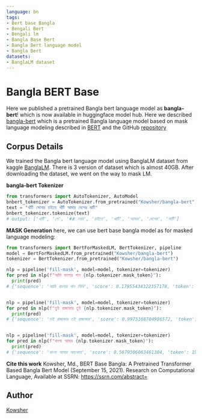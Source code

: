 ```yaml
---
language: bn
tags:
- Bert base Bangla
- Bengali Bert
- Bengali lm
- Bangla Base Bert
- Bangla Bert language model
- Bangla Bert
datasets:
- BanglaLM dataset
---
```

# Bangla BERT Base
Here we published a pretrained Bangla bert language model as **bangla-bert**! which is now available in huggingface model hub. 
Here we described [bangla-bert](https://github.com/Kowsher/bert-base-bangla) which is a pretrained Bangla language model based on mask language modeling described in [BERT](https://arxiv.org/abs/1810.04805) and the GitHub  [repository](https://github.com/google-research/bert)
##  Corpus Details
We trained the Bangla bert language model using BanglaLM dataset from kaggle [BanglaLM](https://www.kaggle.com/gakowsher/bangla-language-model-dataset). There is 3 version of dataset which is almost 40GB.
After downloading the dataset, we went on the way to mask LM.


**bangla-bert Tokenizer**

```py
from transformers import AutoTokenizer, AutoModel
bnbert_tokenizer = AutoTokenizer.from_pretrained("Kowsher/bangla-bert")
text = "খাঁটি সোনার চাইতে খাঁটি আমার দেশের মাটি"
bnbert_tokenizer.tokenize(text)
# output: ['খাটি', 'সে', '##ানার', 'চাইতে', 'খাটি', 'আমার', 'দেশের', 'মাটি']
```
**MASK Generation**
here, we can use bert base bangla model as for masked language modeling:
```py
from transformers import BertForMaskedLM, BertTokenizer, pipeline
model = BertForMaskedLM.from_pretrained("Kowsher/bangla-bert")
tokenizer = BertTokenizer.from_pretrained("Kowsher/bangla-bert")

nlp = pipeline('fill-mask', model=model, tokenizer=tokenizer)
for pred in nlp(f"আমি বাংলার গান {nlp.tokenizer.mask_token}"):
  print(pred)
# {'sequence': 'আমি বাংলার গান লিখি', 'score': 0.17955434322357178, 'token': 24749, 'token_str': 'লিখি'}


nlp = pipeline('fill-mask', model=model, tokenizer=tokenizer)
for pred in nlp(f"তুই রাজাকার তুই {nlp.tokenizer.mask_token}"):
  print(pred)
# {'sequence': 'তই রাজাকার তই রাজাকার', 'score': 0.9975168704986572, 'token': 13401, 'token_str': 'রাজাকার'}


nlp = pipeline('fill-mask', model=model, tokenizer=tokenizer)
for pred in nlp(f"বাংলা আমার {nlp.tokenizer.mask_token}"):
  print(pred)
# {'sequence': 'বাংলা আমার অহংকার', 'score': 0.5679506063461304, 'token': 19009, 'token_str': 'অহংকার'}  
```

**Cite this work**
Kowsher, Md., BERT Base Bangla: A Pretrained Transformer Based Bangla Bert Model (September 15, 2021). Research on Computational Language, Available at SSRN: https://ssrn.com/abstract=
## Author
[Kowsher](http://kowsher.org/)
